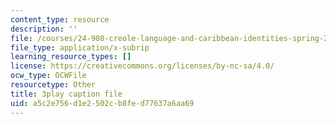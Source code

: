 ```yaml
---
content_type: resource
description: ''
file: /courses/24-908-creole-language-and-caribbean-identities-spring-2017/a5c2e756d1e2502cb8fed77637a6aa69_w-zdunIsHUU.vtt
file_type: application/x-subrip
learning_resource_types: []
license: https://creativecommons.org/licenses/by-nc-sa/4.0/
ocw_type: OCWFile
resourcetype: Other
title: 3play caption file
uid: a5c2e756-d1e2-502c-b8fe-d77637a6aa69
---
```


